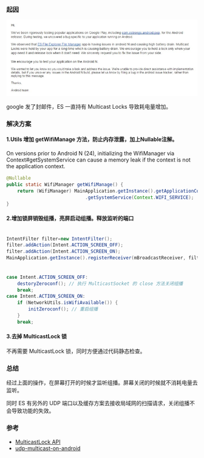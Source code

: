 ### 起因

![](1.jpg)

google 发了封邮件，ES 一直持有 Multicast Locks 导致耗电量增加。


### 解决方案

#### 1.Utils 增加 getWifiManage 方法，防止内存泄露，加上Nullable注解。
On versions prior to Android N (24), initializing the WifiManager via Context#getSystemService can cause a memory leak if the context is not the application context.
``` java
@Nullable
public static WifiManager getWifiManage() {
    return (WifiManager) MainApplication.getInstance().getApplicationContext()
                             .getSystemService(Context.WIFI_SERVICE);
}
```


#### 2.增加锁屏销毁组播，亮屏启动组播。释放监听的端口
``` java

IntentFilter filter=new IntentFilter();
filter.addAction(Intent.ACTION_SCREEN_OFF);
filter.addAction(Intent.ACTION_SCREEN_ON);
MainApplication.getInstance().registerReceiver(mBroadcastReceiver, filter);


case Intent.ACTION_SCREEN_OFF:
    destoryZeroconf(); // 执行 MulticastSocket 的 close 方法关闭组播
    break;
case Intent.ACTION_SCREEN_ON:
    if (NetworkUtils.isWifiAvailable()) {
        initZeroconf(); // 重启组播
    }
    break;

```

#### 3.去掉 MulticastLock 锁
不再需要 MulticastLock 锁，同时方便通过代码静态检查。


### 总结
经过上面的操作，在屏幕打开的时候才监听组播。屏幕关闭的时候就不消耗电量去监听。

同时 ES 有另外的 UDP 端口以及缓存方案去接收局域网的扫描请求，关闭组播不会导致功能的失效。




### 参考
* [MulticastLock API](https://developer.android.com/reference/android/net/wifi/WifiManager.MulticastLock.html)
* [udp-multicast-on-android](http://codeisland.org/2012/udp-multicast-on-android)